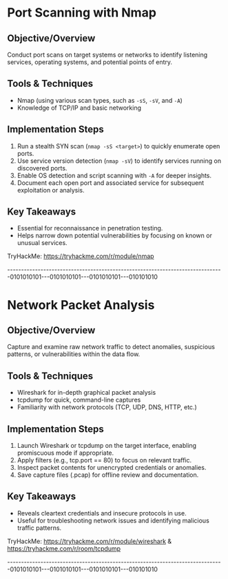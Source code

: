 # Port Scanning with Nmap

## Objective/Overview
Conduct port scans on target systems or networks to identify listening services, operating systems, and potential points of entry.

## Tools & Techniques
- Nmap (using various scan types, such as `-sS`, `-sV`, and `-A`)
- Knowledge of TCP/IP and basic networking

## Implementation Steps
1. Run a stealth SYN scan (`nmap -sS <target>`) to quickly enumerate open ports.
2. Use service version detection (`nmap -sV`) to identify services running on discovered ports.
3. Enable OS detection and script scanning with `-A` for deeper insights.
4. Document each open port and associated service for subsequent exploitation or analysis.

## Key Takeaways
- Essential for reconnaissance in penetration testing.
- Helps narrow down potential vulnerabilities by focusing on known or unusual services.

TryHackMe: https://tryhackme.com/r/module/nmap


------------------------------------------------------------------------------0101010101---0101010101---0101010101---010101010
# Network Packet Analysis

## Objective/Overview

Capture and examine raw network traffic to detect anomalies, suspicious patterns, or vulnerabilities within the data flow.

## Tools & Techniques
- Wireshark for in-depth graphical packet analysis
- tcpdump for quick, command-line captures
- Familiarity with network protocols (TCP, UDP, DNS, HTTP, etc.)

## Implementation Steps
1. Launch Wireshark or tcpdump on the target interface, enabling promiscuous mode if appropriate.
2. Apply filters (e.g., tcp.port == 80) to focus on relevant traffic.
3. Inspect packet contents for unencrypted credentials or anomalies.
4. Save capture files (.pcap) for offline review and documentation.

## Key Takeaways
- Reveals cleartext credentials and insecure protocols in use.
- Useful for troubleshooting network issues and identifying malicious traffic patterns.

TryHackMe: https://tryhackme.com/r/module/wireshark
& https://tryhackme.com/r/room/tcpdump


------------------------------------------------------------------------------0101010101---0101010101---0101010101---010101010

